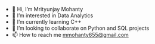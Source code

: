 - 👋 Hi, I’m Mrityunjay Mohanty
- 👀 I’m interested in Data Analytics
- 🌱 I’m currently learning C++
- 💞️ I’m looking to collaborate on Python and SQL projects
- 📫 How to reach me mmohanty655@gmail.com

<!---
mmohanty655/mmohanty655 is a ✨ special ✨ repository because its `README.md` (this file) appears on your GitHub profile.
You can click the Preview link to take a look at your changes.
--->
